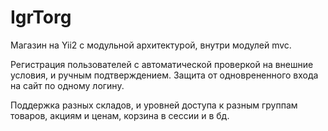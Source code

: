 IgrTorg
===============================

Магазин на Yii2 с модульной архитектурой, внутри модулей mvc.

Регистрация пользователей с автоматической проверкой на внешние условия, и ручным подтверждением.
Защита от одноврененного входа на сайт по одному логину.

Поддержка разных складов, и уровней доступа к разным группам товаров, акциям и ценам, корзина в сессии и в бд.

